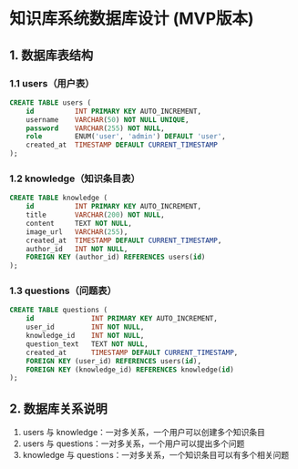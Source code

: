 # 知识库系统数据库设计 (MVP版本)

## 1. 数据库表结构

### 1.1 users（用户表）
```sql
CREATE TABLE users (
    id          INT PRIMARY KEY AUTO_INCREMENT,
    username    VARCHAR(50) NOT NULL UNIQUE,
    password    VARCHAR(255) NOT NULL,
    role        ENUM('user', 'admin') DEFAULT 'user',
    created_at  TIMESTAMP DEFAULT CURRENT_TIMESTAMP
);
```

### 1.2 knowledge（知识条目表）
```sql
CREATE TABLE knowledge (
    id          INT PRIMARY KEY AUTO_INCREMENT,
    title       VARCHAR(200) NOT NULL,
    content     TEXT NOT NULL,
    image_url   VARCHAR(255),
    created_at  TIMESTAMP DEFAULT CURRENT_TIMESTAMP,
    author_id   INT NOT NULL,
    FOREIGN KEY (author_id) REFERENCES users(id)
);
```

### 1.3 questions（问题表）
```sql
CREATE TABLE questions (
    id              INT PRIMARY KEY AUTO_INCREMENT,
    user_id         INT NOT NULL,
    knowledge_id    INT NOT NULL,
    question_text   TEXT NOT NULL,
    created_at      TIMESTAMP DEFAULT CURRENT_TIMESTAMP,
    FOREIGN KEY (user_id) REFERENCES users(id),
    FOREIGN KEY (knowledge_id) REFERENCES knowledge(id)
);
```

## 2. 数据库关系说明

1. users 与 knowledge：一对多关系，一个用户可以创建多个知识条目
2. users 与 questions：一对多关系，一个用户可以提出多个问题
3. knowledge 与 questions：一对多关系，一个知识条目可以有多个相关问题
